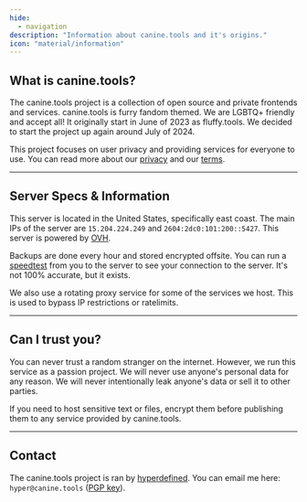 ```yaml
---
hide:
  - navigation
description: "Information about canine.tools and it's origins."
icon: "material/information"
---
```

## What is canine.tools?
The canine.tools project is a collection of open source and private frontends and services. canine.tools is furry fandom themed. We are LGBTQ+ friendly and accept all! It originally start in June of 2023 as fluffy.tools. We decided to start the project up again around July of 2024.

This project focuses on user privacy and providing services for everyone to use. You can read more about our [privacy](https://canine.tools/privacy) and our [terms](https://canine.tools/terms).

---

## Server Specs & Information
This server is located in the United States, specifically east coast. The main IPs of the server are `15.204.224.249` and `2604:2dc0:101:200::5427`. This server is powered by [OVH](https://us.ovhcloud.com/).

Backups are done every hour and stored encrypted offsite. You can run a [speedtest](https://speedtest.canine.tools) from you to the server to see your connection to the server. It's not 100% accurate, but it exists.

We also use a rotating proxy service for some of the services we host. This is used to bypass IP restrictions or ratelimits.

---

## Can I trust you?
You can never trust a random stranger on the internet. However, we run this service as a passion project. We will never use anyone's personal data for any reason. We will never intentionally leak anyone's data or sell it to other parties.

If you need to host sensitive text or files, encrypt them before publishing them to any service provided by canine.tools.

---

## Contact
The canine.tools project is ran by [hyperdefined](https://hyper.lol). You can email me here: `hyper@canine.tools` ([PGP key](../assets/hyper@canine.tools.asc)).